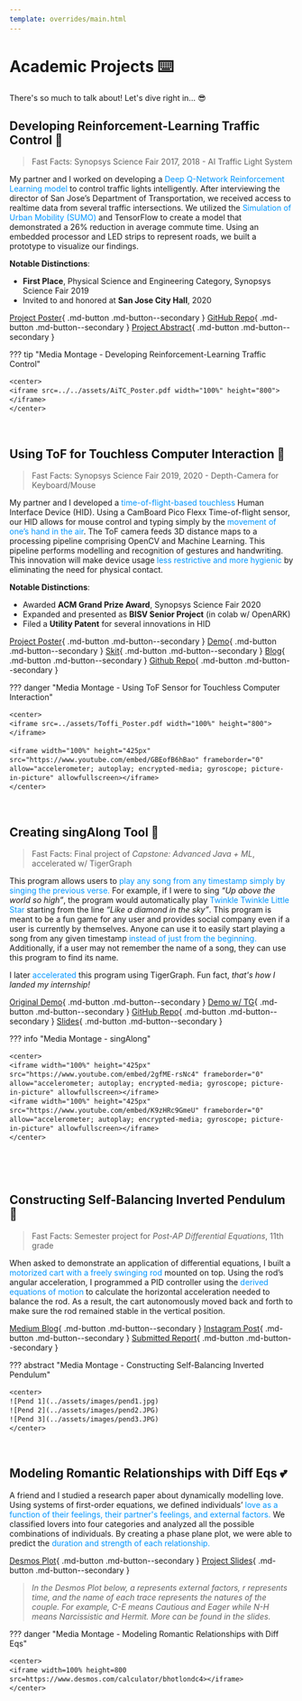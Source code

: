 ```yaml
---
template: overrides/main.html
---
```


# **Academic Projects** ⌨️

There's so much to talk about! Let's dive right in... 😎


## **Developing Reinforcement-Learning Traffic Control** 🚦

> Fast Facts: Synopsys Science Fair 2017, 2018 - AI Traffic Light System

My partner and I worked on developing a <font color=#0096FF>Deep Q-Network Reinforcement Learning model</font> to control traffic lights intelligently. After interviewing the director of San Jose’s Department of Transportation, we received access to realtime data from several traffic intersections. We utilized the <font color=#0096FF>Simulation of Urban Mobility (SUMO)</font> and TensorFlow to create a model that demonstrated a 26% reduction in average commute time. Using an embedded processor and LED strips to represent roads, we built a prototype to visualize our findings.

**Notable Distinctions**:

* **First Place**, Physical Science and Engineering Category, Synopsys Science Fair 2019
* Invited to and honored at **San Jose City Hall**, 2020

[Project Poster](https://drive.google.com/file/d/193Z7hajYU1kOT84vDRewygERVCS3HKD8/view?usp=sharing){ .md-button .md-button--secondary } [GitHub Repo](https://github.com/AdvitDeepak/aitc){ .md-button .md-button--secondary } [Project Abstract](https://drive.google.com/file/d/1ZdCpK8lK6STjGfe6FR-ZTcPamCqyLi13/view?usp=sharing){ .md-button .md-button--secondary }

??? tip "Media Montage - Developing Reinforcement-Learning Traffic Control"

    <center>
    <iframe src=../../assets/AiTC_Poster.pdf width="100%" height="800"></iframe>
    </center>

&nbsp; &nbsp;

## **Using ToF for Touchless Computer Interaction** 📸

> Fast Facts: Synopsys Science Fair 2019, 2020 - Depth-Camera for Keyboard/Mouse

My partner and I developed a <font color=#0096FF>time-of-flight-based touchless</font> Human Interface Device (HID). Using a CamBoard Pico Flexx Time-of-flight sensor, our HID allows for mouse control and typing simply by the <font color=#0096FF>movement of one’s hand in the air</font>. The ToF camera feeds 3D distance maps to a processing pipeline comprising OpenCV and Machine Learning. This pipeline performs modelling and recognition of gestures and handwriting. This innovation will make device usage <font color=#0096FF>less restrictive and more hygienic</font> by eliminating the need for physical contact.

**Notable Distinctions**:

* Awarded **ACM Grand Prize Award**, Synopsys Science Fair 2020
* Expanded and presented as **BISV Senior Project** (in colab w/ OpenARK)
* Filed a **Utility Patent** for several innovations in HID

[Project Poster](https://drive.google.com/file/d/1l9-BXNJM0YwgzXQzeGcyRXMGN5fDN39W/view?usp=sharing){ .md-button .md-button--secondary } [Demo](https://www.youtube.com/watch?v=GBEofB6hBao){ .md-button .md-button--secondary } [Skit](https://www.youtube.com/watch?v=MoZ89S_JGR8){ .md-button .md-button--secondary } [Blog](https://siliconvalley.basisindependent.com/author/advitd/){ .md-button .md-button--secondary } [Github Repo](https://github.com/AdvitDeepak/toffi){ .md-button .md-button--secondary }

??? danger "Media Montage - Using ToF Sensor for Touchless Computer Interaction"

    <center>
    <iframe src=../assets/Toffi_Poster.pdf width="100%" height="800"></iframe>

    <iframe width="100%" height="425px" src="https://www.youtube.com/embed/GBEofB6hBao" frameborder="0" allow="accelerometer; autoplay; encrypted-media; gyroscope; picture-in-picture" allowfullscreen></iframe>
    </center>

&nbsp; &nbsp;

## **Creating singAlong Tool** 🎤

> Fast Facts: Final project of *Capstone: Advanced Java + ML*, accelerated w/ TigerGraph

This program allows users to <font color=#0096FF>play any song from any timestamp simply by singing the previous verse.</font> For example, if I were to sing *“Up above the world so high”*, the program would automatically play <font color=#0096FF>Twinkle Twinkle Little Star</font> starting from the line *“Like a diamond in the sky”*. This program is meant to be a fun game for any user and provides social company even if a user is currently by themselves. Anyone can use it to easily start playing a song from any given timestamp <font color=#0096FF>instead of just from the beginning.</font> Additionally, if a user may not remember the name of a song, they can use this program to find its name.

I later <font color=#0096FF>accelerated</font> this program using TigerGraph. Fun fact, *that's how I landed my internship!*

[Original Demo](https://www.youtube.com/watch?v=2gfME-rsNc4){ .md-button .md-button--secondary } [Demo w/ TG](https://www.youtube.com/watch?v=K9zHRc9GmeU){ .md-button .md-button--secondary } [GitHub Repo](https://github.com/AdvitDeepak/singAlong-TG){ .md-button .md-button--secondary } [Slides](https://drive.google.com/file/d/11Hd-apZU5_-oy_cCbo-Cowyz-H_Qw--9/view?usp=sharing){ .md-button .md-button--secondary }

??? info "Media Montage - singAlong"

    <center>
    <iframe width="100%" height="425px" src="https://www.youtube.com/embed/2gfME-rsNc4" frameborder="0" allow="accelerometer; autoplay; encrypted-media; gyroscope; picture-in-picture" allowfullscreen></iframe>
    <iframe width="100%" height="425px" src="https://www.youtube.com/embed/K9zHRc9GmeU" frameborder="0" allow="accelerometer; autoplay; encrypted-media; gyroscope; picture-in-picture" allowfullscreen></iframe>
    </center>

&nbsp; &nbsp;


&nbsp; &nbsp;

## **Constructing Self-Balancing Inverted Pendulum** 🔨

> Fast Facts: Semester project for *Post-AP Differential Equations*, 11th grade

When asked to demonstrate an application of differential equations, I built a <font color=#0096FF>motorized cart with a freely swinging rod</font> mounted on top. Using the rod’s angular acceleration, I programmed a PID controller using the <font color=#0096FF>derived equations of motion</font> to calculate the horizontal acceleration needed to balance the rod. As a result, the cart autonomously moved back and forth to make sure the rod remained stable in the vertical position.

[Medium Blog](https://advit-deepak.medium.com/making-an-inverted-pendulum-using-lego-mindstorms-ev3-63352d51e556){ .md-button .md-button--secondary } [Instagram Post](https://www.instagram.com/p/B6BXxbkAaTi/){ .md-button .md-button--secondary }  [Submitted Report](https://drive.google.com/file/d/1AmACbuyZ1xjMYiSSFvcjXnmvZDveN7_B/view?usp=sharing){ .md-button .md-button--secondary }

??? abstract "Media Montage - Constructing Self-Balancing Inverted Pendulum"

    <center>
    ![Pend 1](../assets/images/pend1.jpg)
    ![Pend 2](../assets/images/pend2.JPG)
    ![Pend 3](../assets/images/pend3.JPG)
    </center>

&nbsp; &nbsp;

## **Modeling Romantic Relationships with Diff Eqs** 💕

A friend and I studied a research paper about dynamically modelling love. Using systems of first-order equations, we defined individuals’ <font color=#0096FF>love as a function of their feelings, their partner's feelings, and external factors.</font> We classified lovers into four categories and analyzed all the possible combinations of individuals. By creating a phase plane plot, we were able to predict the <font color=#0096FF>duration and strength of each relationship.</font>

[Desmos Plot](https://www.desmos.com/calculator/bhotlondc4){ .md-button .md-button--secondary } [Project Slides](https://drive.google.com/file/d/1TvBVSlamCDmlbykeU1E9kg8S-r7u7EYl/view?usp=sharing){ .md-button .md-button--secondary }

> *In the Desmos Plot below, a represents external factors, r represents time, and the name of each trace represents the natures of the couple. For example, C-E means Cautious and Eager while N-H means Narcissistic and Hermit. More can be found in the slides.*

??? danger "Media Montage - Modeling Romantic Relationships with Diff Eqs"

    <center>
    <iframe width=100% height=800 src=https://www.desmos.com/calculator/bhotlondc4></iframe>
    </center>


&nbsp; &nbsp;
